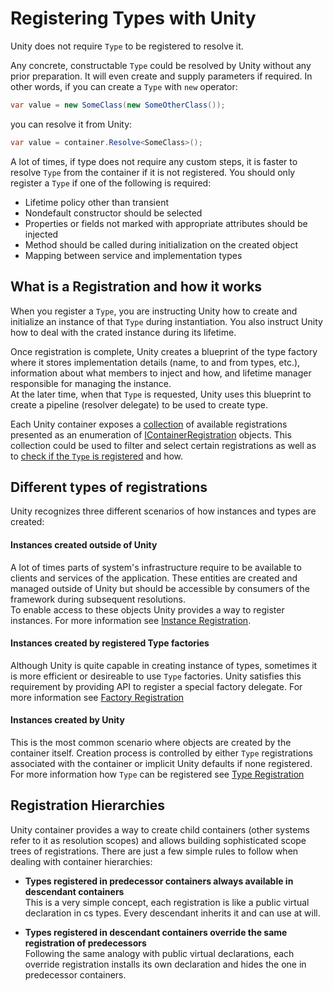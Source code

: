 # Registering Types with Unity
Unity does not require `Type` to be registered to resolve it. 

Any concrete, constructable `Type` could be resolved by Unity without any prior preparation. It will even create and supply parameters if required. In other words, if you can create a `Type` with `new` operator:
```cs
var value = new SomeClass(new SomeOtherClass());
```
you can resolve it from Unity:
```cs
var value = container.Resolve<SomeClass>();
```
A lot of times, if type does not require any custom steps, it is faster to resolve `Type` from the container if it is not registered. You should only register a `Type` if one of the following is required:

* Lifetime policy other than transient
* Nondefault constructor should be selected
* Properties or fields not marked with appropriate attributes should be injected
* Method should be called during initialization on the created object
* Mapping between service and implementation types 

## What is a Registration and how it works
When you register a `Type`, you are instructing Unity how to create and initialize an instance of that `Type` during instantiation. You also instruct Unity how to deal with the crated instance during its lifetime.

Once registration is complete, Unity creates a blueprint of the type factory where it stores implementation details (name, to and from types, etc.), information about what members to inject and how, and lifetime manager responsible for managing the instance. <br>
At the later time, when that `Type` is requested, Unity uses this blueprint to create a pipeline (resolver delegate) to be used to create type. 

Each Unity container exposes a [collection](xref:Unity.IUnityContainer#Unity_IUnityContainer_Registrations) of available registrations presented as an enumeration of [IContainerRegistration](xref:Unity.IContainerRegistration) objects. This collection could be used to filter and select certain registrations as well as to [check if the `Type` is registered](xref:#Unity.IUnityContainer#Unity_IUnityContainer_IsRegistered_System_Type_System_String_) and how.

## Different types of registrations
Unity recognizes three different scenarios of how instances and types are created:
#### Instances created outside of Unity
A lot of times parts of system's infrastructure require to be available to clients and services of the application. These entities are created and managed outside of Unity but should be accessible by consumers of the framework during subsequent resolutions. <br>
To enable access to these objects Unity provides a way to register instances. For more information see [Instance Registration](instance.md).
#### Instances created by registered Type factories
Although Unity is quite capable in creating instance of types, sometimes it is more efficient or desireable to use `Type` factories. Unity satisfies this requirement by providing API to register a special factory delegate. For more information see [Factory Registration](factory.md)  
#### Instances created by Unity
This is the most common scenario where objects are created by the container itself. Creation process is controlled by either `Type` registrations associated with the container or implicit Unity defaults if none registered. For more information how `Type` can be registered see [Type Registration](type.md)

## Registration Hierarchies
Unity container provides a way to create child containers (other systems refer to it as resolution scopes) and allows building sophisticated scope trees of registrations. There are just a few simple rules to follow when dealing with container hierarchies:

* **Types registered in predecessor containers always available in descendant containers**<br>
This is a very simple concept, each registration is like a public virtual declaration in cs types. Every descendant inherits it and can use at will.

* **Types registered in descendant containers override the same registration of predecessors**<br>
Following the same analogy with public virtual declarations, each override registration installs its own declaration and hides the one in predecessor containers.